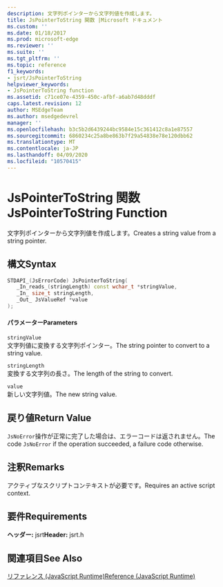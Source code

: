 ```yaml
---
description: 文字列ポインターから文字列値を作成します。
title: JsPointerToString 関数 |Microsoft ドキュメント
ms.custom: ''
ms.date: 01/18/2017
ms.prod: microsoft-edge
ms.reviewer: ''
ms.suite: ''
ms.tgt_pltfrm: ''
ms.topic: reference
f1_keywords:
- jsrt/JsPointerToString
helpviewer_keywords:
- JsPointerToString function
ms.assetid: c71ce07e-4359-450c-afbf-a6ab7d48dddf
caps.latest.revision: 12
author: MSEdgeTeam
ms.author: msedgedevrel
manager: ''
ms.openlocfilehash: b3c5b2d6439244bc9584e15c361412c8a1e87557
ms.sourcegitcommit: 6860234c25a8be863b7f29a54838e78e120dbb62
ms.translationtype: MT
ms.contentlocale: ja-JP
ms.lasthandoff: 04/09/2020
ms.locfileid: "10570415"
---
```

# <span data-ttu-id="b573f-103">JsPointerToString 関数</span><span class="sxs-lookup"><span data-stu-id="b573f-103">JsPointerToString Function</span></span>
<span data-ttu-id="b573f-104">文字列ポインターから文字列値を作成します。</span><span class="sxs-lookup"><span data-stu-id="b573f-104">Creates a string value from a string pointer.</span></span>  
  
## <span data-ttu-id="b573f-105">構文</span><span class="sxs-lookup"><span data-stu-id="b573f-105">Syntax</span></span>  
  
```cpp  
STDAPI_(JsErrorCode) JsPointerToString(  
   _In_reads_(stringLength) const wchar_t *stringValue,  
   _In_ size_t stringLength,  
   _Out_ JsValueRef *value  
);  
```  
  
#### <span data-ttu-id="b573f-106">パラメーター</span><span class="sxs-lookup"><span data-stu-id="b573f-106">Parameters</span></span>  
 `stringValue`  
 <span data-ttu-id="b573f-107">文字列値に変換する文字列ポインター。</span><span class="sxs-lookup"><span data-stu-id="b573f-107">The string pointer to convert to a string value.</span></span>  
  
 `stringLength`  
 <span data-ttu-id="b573f-108">変換する文字列の長さ。</span><span class="sxs-lookup"><span data-stu-id="b573f-108">The length of the string to convert.</span></span>  
  
 `value`  
 <span data-ttu-id="b573f-109">新しい文字列値。</span><span class="sxs-lookup"><span data-stu-id="b573f-109">The new string value.</span></span>  
  
## <span data-ttu-id="b573f-110">戻り値</span><span class="sxs-lookup"><span data-stu-id="b573f-110">Return Value</span></span>  
 <span data-ttu-id="b573f-111">`JsNoError`操作が正常に完了した場合は、エラーコードは返されません。</span><span class="sxs-lookup"><span data-stu-id="b573f-111">The code `JsNoError` if the operation succeeded, a failure code otherwise.</span></span>  
  
## <span data-ttu-id="b573f-112">注釈</span><span class="sxs-lookup"><span data-stu-id="b573f-112">Remarks</span></span>  
 <span data-ttu-id="b573f-113">アクティブなスクリプトコンテキストが必要です。</span><span class="sxs-lookup"><span data-stu-id="b573f-113">Requires an active script context.</span></span>  
  
## <span data-ttu-id="b573f-114">要件</span><span class="sxs-lookup"><span data-stu-id="b573f-114">Requirements</span></span>  
 <span data-ttu-id="b573f-115">**ヘッダー:** jsrt</span><span class="sxs-lookup"><span data-stu-id="b573f-115">**Header:** jsrt.h</span></span>  
  
## <span data-ttu-id="b573f-116">関連項目</span><span class="sxs-lookup"><span data-stu-id="b573f-116">See Also</span></span>  
 [<span data-ttu-id="b573f-117">リファレンス (JavaScript Runtime)</span><span class="sxs-lookup"><span data-stu-id="b573f-117">Reference (JavaScript Runtime)</span></span>](../chakra-hosting/reference-javascript-runtime.md)